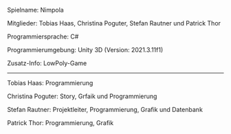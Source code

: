 Spielname: Nimpola

Mitglieder: Tobias Haas, Christina Poguter, Stefan Rautner und Patrick Thor

Programmiersprache: C#

Programmierumgebung: Unity 3D (Version: 2021.3.11f1)

Zusatz-Info: LowPoly-Game

---

Tobias Haas: Programmierung

Christina Poguter: Story, Grfaik und Programmierung

Stefan Rautner: Projektleiter, Programmierung, Grafik und Datenbank

Patrick Thor: Programmierung, Grafik
